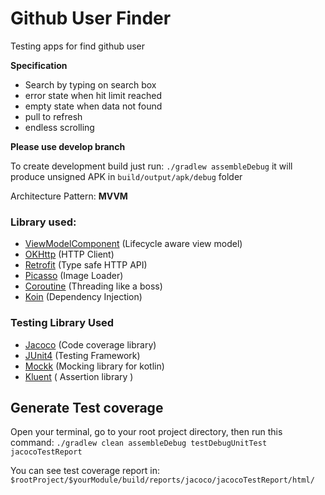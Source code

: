 # Github User Finder

Testing apps for find github user

**Specification**
- Search by typing on search box
- error state when hit limit reached
- empty state when data not found
- pull to refresh
- endless scrolling

**Please use develop branch**

To create development build just run:
`./gradlew assembleDebug`
it will produce unsigned APK in `build/output/apk/debug` folder

Architecture Pattern: **MVVM**

### Library used:
* [ViewModelComponent](https://developer.android.com/topic/libraries/architecture/viewmodel) (Lifecycle aware view model)
* [OKHttp](https://github.com/square/okhttp) (HTTP Client)
* [Retrofit](https://github.com/square/retrofit) (Type safe HTTP API)
* [Picasso](https://github.com/square/picasso) (Image Loader)
* [Coroutine](https://developer.android.com/kotlin/coroutines) (Threading like a boss)
* [Koin](https://insert-koin.io/) (Dependency Injection)

### Testing Library Used
* [Jacoco](https://www.jacoco.org/) (Code coverage library)
* [JUnit4](https://github.com/junit-team/junit4) (Testing Framework)
* [Mockk](https://github.com/mockk/mockk) (Mocking library for kotlin)
* [Kluent](https://github.com/MarkusAmshove/Kluent) ( Assertion library )


## Generate Test coverage
Open your terminal, go to your root project directory, then run this command:
`./gradlew clean assembleDebug testDebugUnitTest jacocoTestReport`

You can see test coverage report in:
`$rootProject/$yourModule/build/reports/jacoco/jacocoTestReport/html/`

